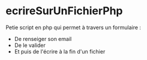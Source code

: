 # ecrireSurUnFichierPhp

Petie script en php qui permet à travers un formulaire :
 - De renseiger son email
 - De le valider
 - Et puis de l'écrire à la fin d'un fichier
 
